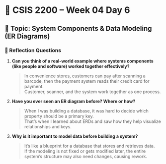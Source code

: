 # 📘 CSIS 2200 – Week 04 Day 6

## 📌 Topic: System Components & Data Modeling (ER Diagrams)

### 💬 Reflection Questions

1. **Can you think of a real-world example where systems components (like people and software) worked together effectively?**

   > In convenience stores, customers can pay after scanning a barcode, then the payment system reads their credit card for payment.  
   > Customer, scanner, and the system work together as one process.

2. **Have you ever seen an ER diagram before? Where or how?**

   > When I was building a database, it was hard to decide which property should be a primary key.  
   > That’s when I learned about ERDs and saw how they help visualize relationships and keys.

3. **Why is it important to model data before building a system?**

   > It’s like a blueprint for a database that stores and retrieves data.  
   > If the modeling is not fixed or gets modified later, the entire system’s structure may also need changes, causing rework.

